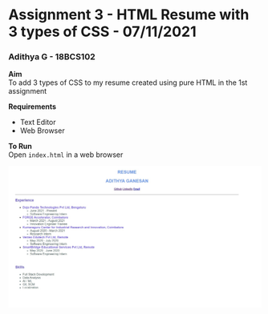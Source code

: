 # Assignment 3 - HTML Resume with 3 types of CSS - 07/11/2021
### Adithya  G - 18BCS102
 
**Aim**<br />
To add 3 types of CSS to my resume created using pure HTML in the 1st assignment

**Requirements**
* Text Editor
* Web Browser

**To Run**<br />
Open `index.html` in a web browser

![Sample Screenshot](https://github.com/aad8ya/Internet-and-Web-Programming/blob/main/Assignment%203%20-%203%20types%20of%20CSS%20to%20Resume%20HTML%20Page/SampleScreenshot.jpg)